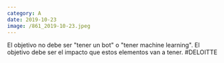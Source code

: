 ```yaml
--- 
category: A 
date: 2019-10-23 
image: /861_2019-10-23.jpeg 
--- 
```


El objetivo no debe ser "tener un bot" o "tener machine learning". El objetivo debe ser el impacto que estos elementos van a tener. #DELOITTE